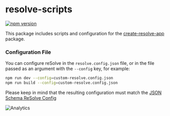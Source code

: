 # **resolve-scripts**
[![npm version](https://badge.fury.io/js/resolve-scripts.svg)](https://badge.fury.io/js/resolve-scripts)

This package includes scripts and configuration for the [create-resolve-app](../create-resolve-app) package.


### Configuration File

You can configure reSolve in the `resolve.config.json` file, or in the file passed as an argument with the `--config` key, for example:

```sh
npm run dev --config=custom-resolve.config.json
npm run build --config=custom-resolve.config.json
```

Please keep in mind that the resulting configuration must match the [JSON Schema ReSolve Config](./configs/schema.resolve.config.json)

![Analytics](https://ga-beacon.appspot.com/UA-118635726-1/packages-resolve-scripts-readme?pixel)
